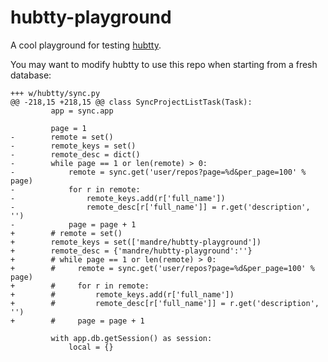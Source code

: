 # hubtty-playground

A cool playground for testing [hubtty](https://github.com/mandre/hubtty).

You may want to modify hubtty to use this repo when starting from a fresh database:
```
+++ w/hubtty/sync.py
@@ -218,15 +218,15 @@ class SyncProjectListTask(Task):
         app = sync.app

         page = 1
-        remote = set()
-        remote_keys = set()
-        remote_desc = dict()
-        while page == 1 or len(remote) > 0:
-            remote = sync.get('user/repos?page=%d&per_page=100' % page)
-            for r in remote:
-                remote_keys.add(r['full_name'])
-                remote_desc[r['full_name']] = r.get('description', '')
-            page = page + 1
+        # remote = set()
+        remote_keys = set(['mandre/hubtty-playground'])
+        remote_desc = {'mandre/hubtty-playground':''}
+        # while page == 1 or len(remote) > 0:
+        #     remote = sync.get('user/repos?page=%d&per_page=100' % page)
+        #     for r in remote:
+        #         remote_keys.add(r['full_name'])
+        #         remote_desc[r['full_name']] = r.get('description', '')
+        #     page = page + 1

         with app.db.getSession() as session:
             local = {}
```
